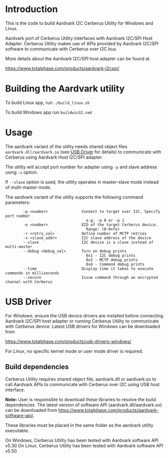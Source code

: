 # Introduction

This is the code to build Aardvark I2C Cerberus Utility for Windows and Linux.

Aardvark port of Cerberus Utility interfaces with Aardvark I2C/SPI Host
Adapter. Cerberus Utility makes use of APIs provided by Aardvark I2C/SPI
software to communicate with Cerberus over I2C bus.

More details about the Aardvark I2C/SPI host adapter can be found at

https://www.totalphase.com/products/aardvark-i2cspi/

# Building the Aardvark utility
To build Linux app, run `./build_linux.sh`

To build Windows app run `buildwin32.cmd`

# Usage
The aardvark variant of the utility needs shared object files `aardvark.dll/aardvark.so` (see [USB Driver](#usb-driver) for details) to communicate with Cerberus using Aardvark Host I2C/SPI adapter.

The utility will accept port number for adapter using `-p` and slave address using `-s` option.

If `--slave` option is used, the utility operates in master-slave mode instead of multi-master mode.

The aardvark variant of the utility supports the following command parameters:

```
        -p <number>               Connect to target over I2C. Specify port number
                                    e.g. -p 0 or -p 1
        -e <number>               EID of the target Cerberus device.
                                    Range: (0-0xfe)
        -r <retry_val>            Define number of MCTP retries
        -s <slave_addr>           I2C slave address of the device
        --slave                   I2C device is a slave instead of multi-master
        --debug <debug_val>       Turn on debug prints
                                    0x1 - I2C debug prints
                                    0x2 - MCTP debug prints
                                    0x4 - Command debug prints
        --time                    Display time it takes to execute commands in milliseconds
        --secure                  Issue command through an encrypted channel with Cerberus
```

# <a id="usb-driver"></a> USB Driver

For *Windows*, ensure the USB device drivers are installed before connecting
Aardvark I2C/SPI host adapter or running Cerberus Utility to communicate
with Cerberus device. Latest USB drivers for Windows can be downloaded from

https://www.totalphase.com/products/usb-drivers-windows/

For *Linux*, no specific kernel mode or user mode driver is required.

## Build dependencies
Cerberus Utility requires shared object file, aardvark.dll or aardvark.so
to call Aardvark APIs to communicate with Cerberus over I2C using USB host
interface.

**Note:** User is responsible to download these libraries to resolve the build dependencies.
The latest version of software API (aardvark.dll/aardvark.so) can be downloaded from
https://www.totalphase.com/products/aardvark-software-api/.

These libraries must be placed in the same folder as the aardvark utility executable.

On Windows, Cerberus Utility has been tested with Aardvark software API v5.30
On Linux, Cerberus Utility has been tested with Aardvark software API v5.50


